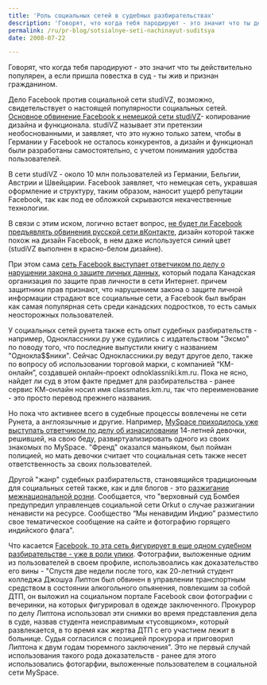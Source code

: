 ```yaml
---
title: 'Роль социальных сетей в судебных разбирательствах'
description: 'Говорят, что когда тебя пародируют - это значит что ты действительно популярен, а если пришла повестка в суд - ты жив и признан гражданином.'
permalink: /ru/pr-blog/sotsialnye-seti-nachinayut-suditsya
date: 2008-07-22

---
```


Говорят, что когда тебя пародируют - это значит что ты действительно популярен, а если пришла повестка в суд - ты жив и признан гражданином.

Дело Facebook против социальной сети studiVZ, возможно, свидетельствует о настоящей популярности социальных сетей. <a href="http://www.americaru.com/news/30176">Основное обвинение Facebook к немецкой сети studiVZ</a>- копирование дизайна и функционала. studiVZ называет эти претензии необоснованными, и заявляет, что это нужно только затем, чтобы в Германии у Facebook не осталось конкурентов, а дизайн и функционал были разработаны самостоятельно, с учетом понимания удобства пользователей.

В сети studiVZ - около 10 млн пользователей из Германии, Бельгии, Австрии и Швейцарии. Facebook заявляет, что немецкая сеть, укравшая оформление и структуру, таким образом, наносит ущерб репутации Facebook, так как под ее обложкой скрываются некачественные технологии.

В связи с этим иском, логично встает вопрос, <a href="http://www.vesti.ru/doc.html?id=195874">не будет ли Facebook предъявлять обвинения русской сети вКонтакте</a>, дизайн которой также похож на дизайн Facebook, в нем даже используется синий цвет (studiVZ выполнен в красно-белом дизайне).

При этом сама <a href="http://www.securitylab.ru/news/354071.php">сеть Facebook выступает ответчиком по делу о нарушении закона о защите личных данных</a>, который подала Канадская организация по защите прав личности в сети Интернет. причем защитники прав признают, что нарушением закона о защите личной информации страдают все социальные сети, а Facebook был выбран как самая популярная сеть среди канадских подростков, то есть самых неосторожных пользователей.

У социальных сетей рунета также есть опыт судебных разбирательств - например, Одноклассники.ру уже судились с издательством "Эксмо" по поводу того, что последние выпустили книгу с названием "Однокла$$ники". Сейчас Одноклассники.ру ведут другое дело, также по вопросу об использовании торговой марки, с компанией  “КМ-онлайн”, создавшей онлайн-проект odnoklassniki.km.ru. Пока не ясно, найдет ли суд в этом факте предмет для разбирательства - ранее сервис КМ-онлайн носил имя classmates.km.ru, так что переименование - это просто перевод прежнего названия.

Но пока что активнее всего в судебные процессы вовлечены не сети Рунета, а англоязычные и другие. Например, <a href="http://internetno.net/2006/06/22/myspace-sex-assault/">MySpace приходилось уже выступать ответчиком по делу об изнасиловании</a> 14-летней девочки, решившей, на свою беду, развиртуализировать одного из своих знакомых по MySpace. "Френд" оказался маньяком, был пойман полицией, но мать девочки считает что социальная сеть также несет ответственность за своих пользователей.

Другой "жанр" судебных разбирательств, становящийся традиционным для социальных сетей также, как  и для блогов - это <a href="http://www.imru.ru/2006/10/13/303/">разжигание межнациональной розни</a>. Сообщается, что "верховный суд Бомбея предупредил управленцев социальной сети Orkut о случае разжигании ненависти на ресурсе. Сообщество “Мы ненавидим Индию” разместило свое тематическое сообщение на сайте и фотографию горящего индийского флага".

Что касается <a href="http://prian.ru/news/10227.html">Facebook, то эта сеть фигурирует в еще одном судебном разбирательстве - уже в роли улики</a>. Фотографии, выложенные одним из пользователей в своем профиле, использвоались как доказательство его вины - "Спустя две недели после того, как 20-летний студент колледжа Джошуа Липтон был обвинен в управлении транспортным средством в состоянии алкогольного опьянения, повлекшим за собой ДТП, он выложил на социальном портале Facebook свои фотографии с вечеринки, на которых фигурировал в одежде заключенного. Прокурор по делу Липтона использовал эти снимки во время представления дела в суде, назвав студента неисправимым «тусовщиком», который развлекается, в то время как жертва ДТП с его участием лежит в больнице. Судья согласился с позицией прокурора и приговорил Липтона к двум годам тюремного заключения". Это не первый случай использования такого рода доказательств - ранее для этого использовались фотогарфии, выложенные пользователем в социальной сети MySpace.

